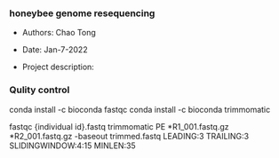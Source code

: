 ### honeybee genome resequencing

- Authors: Chao Tong
- Date: Jan-7-2022

- Project description:

### Qulity control
conda install -c bioconda fastqc
conda install -c bioconda trimmomatic

fastqc {individual id}.fastq
trimmomatic PE *R1_001.fastq.gz *R2_001.fastq.gz -baseout trimmed.fastq LEADING:3 TRAILING:3 SLIDINGWINDOW:4:15 MINLEN:35
